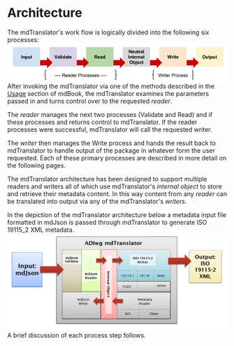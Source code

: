 # Architecture

The mdTranslator's work flow is logically divided into the following six processes:
![](../resources/images/architecture_flow.png)
After invoking the mdTranslator via one of the methods described in the [Usage](../mdcodes/usage.md) section of mdBook, the mdTranslator examines the parameters passed in and turns control over to the requested *reader*.

The *reader* manages the next two processes (Validate and Read) and if these processes and returns control to mdTranslator.  If the reader processes were successful, mdTranslator will call the requested writer.

The *writer* then manages the Write process and hands the result back to mdTranslator to handle output of the package in whatever form the user requested.  Each of these primary processes are described in more detail on the following pages.

The mdTranslator architecture has been designed to support multiple readers and writers all of which use mdTranslator's *internal object* to store and retrieve their metadata content.  In this way content from any *reader* can be translated into output via any of the mdTranslator's *writers*.

In the depiction of the mdTranslator architecture below a metadata input file formatted in mdJson is passed through mdTranslator to generate ISO 19115_2 XML metadata.   ![](../resources/images/architecture_overview.png)
A brief discussion of each process step follows.
